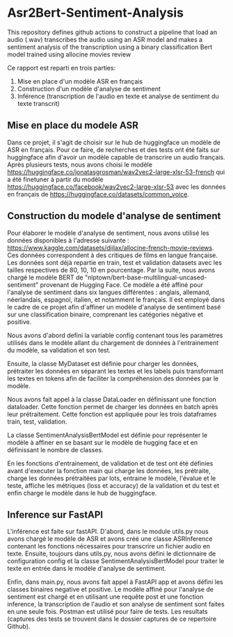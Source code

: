 # Asr2Bert-Sentiment-Analysis
This repository defines github actions to construct a pipeline that load an audio (.wav) transcribes the audio using an ASR model and makes a sentiment analysis of the transcription using a binary classification Bert model trained using allocine movies review 

 Ce rapport est reparti en trois parties: 
 1. Mise en place d'un modèle ASR en français 
 2. Construction d'un modèle d'analyse de sentiment 
 3. Inférence (transcription de l'audio en texte et analyse de sentiment du texte transcrit) 
 
## Mise en place du modele ASR
Dans ce projet, il s'agit de choisir sur le hub de huggingface un modèle de ASR en français. Pour ce faire, de recherches et des tests ont été faits sur huggingface afin d'avoir un modèle capable de transcrire un audio français. Après plusieurs tests, nous avons choisi le modèle https://huggingface.co/jonatasgrosman/wav2vec2-large-xlsr-53-french qui a été finetuner à partir du modèle https://huggingface.co/facebook/wav2vec2-large-xlsr-53 avec les données en français de https://huggingface.co/datasets/common_voice.

## Construction du modele d'analyse de sentiment
Pour élaborer le modèle d'analyse de sentiment, nous avons utilisé les données disponibles à l'adresse suivante : https://www.kaggle.com/datasets/djilax/allocine-french-movie-reviews. Ces données correspondent à des critiques de films en langue française. Les données sont déjà repartie en train, test et validation datasets avec les tailles respectives de 80, 10, 10 en pourcentage. Par la suite, nous avons chargé le modèle BERT de "nlptown/bert-base-multilingual-uncased-sentiment" provenant de Hugging Face. Ce modèle a été affiné pour l'analyse de sentiment dans six langues différentes : anglais, allemand, néerlandais, espagnol, italien, et notamment le français. Il est employé dans le cadre de ce projet afin d'affiner un modèle d'analyse de sentiment basé sur une classification binaire, comprenant les catégories négative et positive.

Nous avons d'abord defini la variable config contenant tous les paramètres utilisés dans le modèle allant du chargement de données à l'entrainement du modèle, sa validation et son test.

Ensuite, la classe MyDataset est définie pour charger les données, prétraiter les données en séparant les textes et les labels puis transformant les textes en tokens afin de faciliter la compréhension des données par le modèle.

Nous avons fait appel à la classe DataLoader en définissant une fonction dataloader. Cette fonction permet de charger les données en batch après leur prétraitement. Cette fonction est appliquée pour les trois dataframes train, test, validation.

La classe SentimentAnalysisBertModel est définie pour représenter le modèle à affiner en se basant sur le modèle de hugging face et en définissant le nombre de classes. 

En les fonctions d'entrainement, de validation et de test ont été définies avant d'executer la fonction main qui charge les données, les prétraite, charge les données prétraitées par lots, entraine le modèle, l'évalue et le teste, affiche les métriques (loss et accuracy) de la validation et du test et enfin charge le modèle dans le hub de huggingface.

## Inference sur FastAPI
L'inférence est faite sur fastAPI. D'abord, dans le module utils.py nous avons chargé le modèle de ASR et avons créé une classe ASRInference contenant les fonctions nécessaires pour transcrire un fichier audio en texte. Ensuite, toujours dans utils.py, nous avons défini le dictionnaire de configuration config et la classe SentimentAnalysisBertModel pour traiter le texte en entrée dans le modèle d'analyse de sentiment. 

Enfin, dans main.py, nous avons fait appel à FastAPI app et avons défini les classes binaires negative et positive. Le modèle affiné pour l'analyse de sentiment est chargé et en utilisant une requête post et une fonction inference, la transcription de l'audio et son analyse de sentiment sont faites en une seule fois. Postman est utilisé pour faire de tests. Les resultats (captures des tests se trouvent dans le dossier captures de ce repertoire Github).
